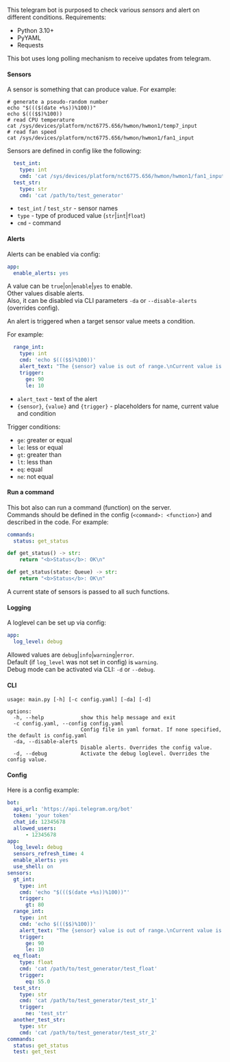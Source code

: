 This telegram bot is purposed to check various _sensors_ and alert on different conditions.
Requirements:
- Python 3.10+
- PyYAML
- Requests

This bot uses long polling mechanism to receive updates from telegram.

#### Sensors

A sensor is something that can produce value. For example:
```shell
# generate a pseudo-random number
echo "$((($(date +%s))%100))"
echo $((($$)%100))
# read CPU temperature
cat /sys/devices/platform/nct6775.656/hwmon/hwmon1/temp7_input
# read fan speed
cat /sys/devices/platform/nct6775.656/hwmon/hwmon1/fan1_input
```

Sensors are defined in config like the following:
```yaml
  test_int:
    type: int
    cmd: 'cat /sys/devices/platform/nct6775.656/hwmon/hwmon1/fan1_input'
  test_str:
    type: str
    cmd: 'cat /path/to/test_generator'
```
- `test_int` / `test_str` - sensor names
- `type` - type of produced value (`str`|`int`|`float`)
- `cmd` - command


#### Alerts

Alerts can be enabled via config:
```yaml
app:
  enable_alerts: yes
```
A value can be `true`|`on`|`enable`|`yes` to enable.  
Other values disable alerts.  
Also, it can be disabled via CLI parameters `-da` or `--disable-alerts` (overrides config).

An alert is triggered when a target sensor value meets a condition.  

For example:

```yaml
  range_int:
    type: int
    cmd: 'echo $((($$)%100))'
    alert_text: "The {sensor} value is out of range.\nCurrent value is {value}, which {trigger}."
    trigger:
      ge: 90
      le: 10
```
- `alert_text` - text of the alert
- `{sensor}`, `{value}` and `{trigger}` - placeholders for name, current value and condition

Trigger conditions:
- `ge`: greater or equal
- `le`: less or equal
- `gt`: greater than
- `lt`: less than
- `eq`: equal
- `ne`: not equal


#### Run a command

This bot also can run a command (function) on the server.  
Commands should be defined in the config (`<command>: <function>`) and described in the code.
For example:
```yaml
commands:
  status: get_status
```

```python
def get_status() -> str:
    return "<b>Status</b>: OK\n"

def get_status(state: Queue) -> str:
    return "<b>Status</b>: OK\n"
```
A current state of sensors is passed to all such functions.


#### Logging

A loglevel can be set up via config:
```yaml
app:
  log_level: debug
```
Allowed values are `debug`|`info`|`warning`|`error`.  
Default (if `log_level` was not set in config) is `warning`.  
Debug mode can be activated via CLI: `-d` or `--debug`.


#### CLI

```shell
usage: main.py [-h] [-c config.yaml] [-da] [-d]

options:
  -h, --help            show this help message and exit
  -c config.yaml, --config config.yaml
                        Config file in yaml format. If none specified, the default is config.yaml
  -da, --disable-alerts
                        Disable alerts. Overrides the config value.
  -d, --debug           Activate the debug loglevel. Overrides the config value.
```


#### Config

Here is a config example:
```yaml
bot:
  api_url: 'https://api.telegram.org/bot'
  token: 'your token'
  chat_id: 12345678
  allowed_users:
      - 12345678
app:
  log_level: debug
  sensors_refresh_time: 4
  enable_alerts: yes
  use_shell: on
sensors:
  gt_int:
    type: int
    cmd: 'echo "$((($(date +%s))%100))"'
    trigger:
      gt: 80
  range_int:
    type: int
    cmd: 'echo $((($$)%100))'
    alert_text: "The {sensor} value is out of range.\nCurrent value is {value}, which {trigger}."
    trigger:
      ge: 90
      le: 10
  eq_float:
    type: float
    cmd: 'cat /path/to/test_generator/test_float'
    trigger:
      eq: 55.0
  test_str:
    type: str
    cmd: 'cat /path/to/test_generator/test_str_1'
    trigger:
      ne: 'test_str'
  another_test_str:
    type: str
    cmd: 'cat /path/to/test_generator/test_str_2'
commands:
  status: get_status
  test: get_test
```

